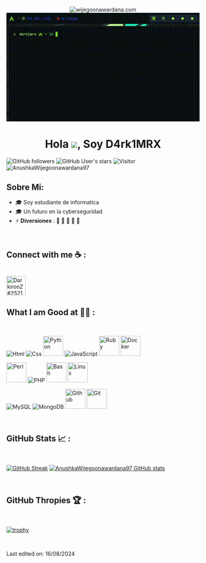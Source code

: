 <div align="center" width="50">
    <img alt="wijegoonawardana.com" src="https://media1.tenor.com/m/tm3KA5yrnmMAAAAd/hacker-man-hacker.gif"/>
    <img src="Videito.gif"/>
</div>
<h1 align="center">Hola <img src="https://media.giphy.com/media/hvRJCLFzcasrR4ia7z/giphy.gif" width="35">, Soy D4rk1MRX</h1>

![GitHub followers](https://img.shields.io/github/followers/AnushkaWijegoonawardana97?style=social) ![GitHub User's stars](https://img.shields.io/github/stars/AnushkaWijegoonawardana97?style=social) ![Visitor](https://visitor-badge.laobi.icu/badge?page_id=AnushkaWijegoonawardana97.repoName) <img src="https://komarev.com/ghpvc/?username=AnushkaWijegoonawardana97" alt="AnushkaWijegoonawardana97" />

## Sobre Mi:

- 🎓 Soy estudiante de informatica
- 🎓 Un futuro en la cyberseguridad
- ⚡ **Diversiones** : 🍕 🏉 🏏 🎥 🚞

<br>

## Connect with me ☕ :

<br>
<img src="https://i.imgur.com/8v1ZSC5.png" width="50px" height="50" title="DarkironZ#2521"/>

<br>

## What I am Good at 🧑‍💻 :

<br>

<img src="https://img.icons8.com/color/48/000000/html-5--v1.png" title="Html"/> <img src="https://img.icons8.com/color/48/000000/css3.png" title="Css"/> <img src="https://img.icons8.com/?size=100&id=13441&format=png&color=000000" title="Python" width="52" height="52"/> <img src="https://img.icons8.com/color/48/000000/javascript--v1.png" title="JavaScript"/> <img src="https://img.icons8.com/?size=100&id=e2hIFBAN6UIe&format=png&color=000000" width="52" height="52" title="Ruby"/> <img src="https://img.icons8.com/?size=100&id=22813&format=png&color=000000" width="52" height="52" title="Docker" />

<img src="https://img.icons8.com/?size=100&id=55311&format=png&color=000000" width="52" height="52" title="Perl"/> <img src="https://img.icons8.com/officel/48/000000/php-logo.png" title="PHP"/> <img src="https://img.icons8.com/?size=100&id=9MJf0ngDwS8z&format=png&color=000000" width="52" height="52" title="Bash"/> <img src="https://img.icons8.com/dusk/64/linux.png" width="52" height="52" title="Linux"/> 

<img src="https://img.icons8.com/color/48/000000/mysql-logo.png" title="MySQL"/> <img src="https://img.icons8.com/color/48/000000/mongodb.png" title="MongoDB"/> <img src="https://img.icons8.com/?size=100&id=62856&format=png&color=000000" width="52" height="52" title="Github"/> <img src="https://img.icons8.com/?size=100&id=20906&format=png&color=000000" width="52" height="52" title="Git"/> 

<br>

## GitHub Stats 📈 :

<br>

[![GitHub Streak](https://github-readme-streak-stats.herokuapp.com?user=AnushkaWijegoonawardana97&theme=algolia&date_format=M%20j%5B%2C%20Y%5D)](https://git.io/streak-stats) [![AnushkaWijegoonawardana97 GitHub stats](https://github-readme-stats.vercel.app/api?username=D4rk1MRX&theme=algolia)](https://github.com/D4rk1MRX/github-readme-stats)

<br>

## GitHub Thropies 🏆 :

<br>

[![trophy](https://github-profile-trophy.vercel.app/?username=D4rk1MRX)](https://github.com/D4rk1MRX/github-profile-trophy)

<br>

Last edited on: 16/08/2024
